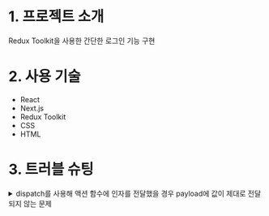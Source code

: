 # 1. 프로젝트 소개
Redux Toolkit을 사용한 간단한 로그인 기능 구현

# 2. 사용 기술
* React
* Next.js
* Redux Toolkit
* CSS
* HTML

# 3. 트러블 슈팅
<details>
  <summary>dispatch를 사용해 액션 함수에 인자를 전달했을 경우 payload에 값이 제대로 전달되지 않는 문제</summary>
  
    각각의 인자를 개별적으로 넘기지 않고 객체로 묶어 전달하면 payload에 값이 제대로 전달되는 것을 확인
  
</details>
